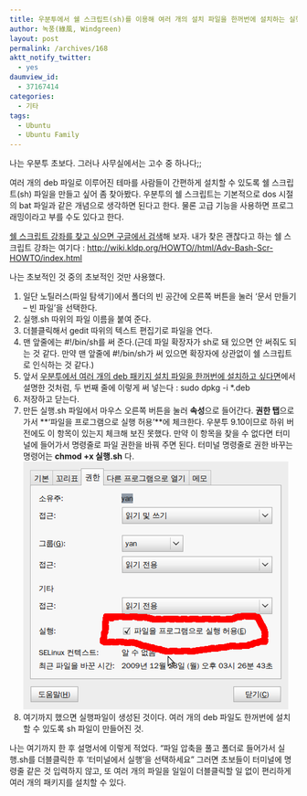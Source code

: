 ```yaml
---
title: 우분투에서 쉘 스크립트(sh)를 이용해 여러 개의 설치 파일을 한꺼번에 설치하는 실행 파일을 만들려고 한다면
author: 녹풍(綠風, Windgreen)
layout: post
permalink: /archives/168
aktt_notify_twitter:
  - yes
daumview_id:
  - 37167414
categories:
  - 기타
tags:
  - Ubuntu
  - Ubuntu Family
---
```

나는 우분투 초보다. 그러나 사무실에서는 고수 중 하나다;;

여러 개의 deb 파일로 이루어진 테마를 사람들이 간편하게 설치할 수 있도록 쉘 스크립트(sh) 파일을 만들고 싶어 좀 찾아봤다. 우분투의 쉘 스크립트는 기본적으로 dos 시절의 bat 파일과 같은 개념으로 생각하면 된다고 한다. 물론 고급 기능을 사용하면 프로그래밍이라고 부를 수도 있다고 한다.

<a href="http://www.google.co.kr/search?hl=ko&newwindow=1&q=쉘+스크립트+강좌&btnG=검색&lr=&aq=4&oq=쉘+스크립트+" target="_blank">쉘 스크립트 강좌를 찾고 싶으면 구글에서 검색</a>해 보자. 내가 찾은 괜찮다고 하는 쉘 스크립트 강좌는 여기다 : <a href="http://wiki.kldp.org/HOWTO//html/Adv-Bash-Scr-HOWTO/index.html" target="_blank">http://wiki.kldp.org/HOWTO//html/Adv-Bash-Scr-HOWTO/index.html</a>

나는 초보적인 것 중의 초보적인 것만 사용했다.

1.  일단 노틸러스(파일 탐색기)에서 폴더의 빈 공간에 오른쪽 버튼을 눌러 &#8216;문서 만들기 &#8211; 빈 파일&#8217;을 선택한다.
2.  실행.sh 따위의 파일 이름을 붙여 준다.
3.  더블클릭해서 gedit 따위의 텍스트 편집기로 파일을 연다.
4.  맨 앞줄에는 #!/bin/sh를 써 준다.(근데 파일 확장자가 sh로 돼 있으면 안 써줘도 되는 것 같다. 만약 맨 앞줄에 #!/bin/sh가 써 있으면 확장자에 상관없이 쉘 스크립트로 인식하는 것 같다.)
5.  앞서 <a href="http://mytory.textcube.com/entry/%EC%9A%B0%EB%B6%84%ED%88%AC%EC%97%90%EC%84%9C-%EC%97%AC%EB%9F%AC-%EA%B0%9C%EC%9D%98-deb-%ED%8C%A8%ED%82%A4%EC%A7%80-%EC%84%A4%EC%B9%98-%ED%8C%8C%EC%9D%BC%EC%9D%84-%ED%95%9C%EA%BA%BC%EB%B2%88%EC%97%90-%EC%84%A4%EC%B9%98%ED%95%98%EA%B3%A0-%EC%8B%B6%EB%8B%A4%EB%A9%B4" target="_blank">우분투에서 여러 개의 deb 패키지 설치 파일을 한꺼번에 설치하고 싶다면</a>에서 설명한 것처럼, 두 번째 줄에 이렇게 써 넣는다 : sudo dpkg -i *.deb
6.  저장하고 닫는다.
7.  만든 실행.sh 파일에서 마우스 오른쪽 버튼을 눌러 **속성**으로 들어간다. **권한 탭**으로 가서 **&#8216;파일을 프로그램으로 실행 허용&#8217;**에 체크한다. 우분투 9.10이므로 하위 버전에도 이 항목이 있는지 체크해 보진 못했다. 만약 이 항목을 찾을 수 없다면 터미널에 들어가서 명령줄로 파일 권한을 바꿔 주면 된다. 터미널 명령줄로 권한 바꾸는 명령어는 **chmod +x 실행.sh** 다.  
    <img class="aligncenter" src="/uploads/legacy/old-images/1/cfile1.uf.195AD14D4D4BC87A2CEF28.png" alt="" width="464" height="434" />
8.  여기까지 했으면 실행파일이 생성된 것이다. 여러 개의 deb 파일도 한꺼번에 설치할 수 있도록 sh 파일이 만들어진 것.

나는 여기까지 한 후 설명서에 이렇게 적었다. &#8220;파일 압축을 풀고 폴더로 들어가서 실행.sh를 더블클릭한 후 &#8216;터미널에서 실행&#8217;을 선택하세요&#8221; 그러면 초보들이 터미널에 명령줄 같은 것 입력하지 않고, 또 여러 개의 파일을 일일이 더블클릭할 일 없이 편리하게 여러 개의 패키지를 설치할 수 있다.